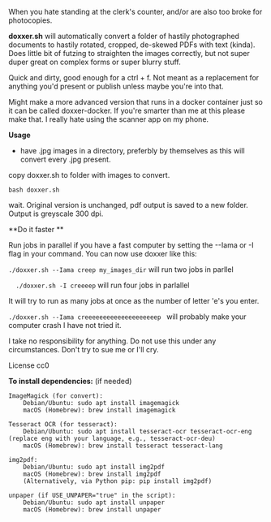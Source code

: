 When you hate standing at the clerk's counter, and/or are also too broke for photocopies. 

**doxxer.sh** will automatically convert a folder of hastily photographed documents to hastily rotated, cropped, de-skewed PDFs with text (kinda). Does little bit of futzing to straighten the images correctly, but not super duper great on complex forms or super blurry stuff. 


Quick and dirty, good enough for a ctrl + f. Not meant as a replacement for anything you'd present or publish unless maybe you're into that. 

Might make a more advanced version that runs in a docker container just so it can be called doxxer-docker. If you're smarter than me at this please make that. I really hate using the scanner app on my phone. 

**Usage**
- have .jpg images in a directory, preferbly by themselves as this will convert every .jpg present. 

copy doxxer.sh to folder with images to convert. 
```
bash doxxer.sh
```
wait. 
Original version is unchanged, pdf output is saved to a new folder. Output is greyscale 300 dpi. 

**Do it faster **

Run jobs in parallel if you have a fast computer by setting the --Iama  or -I flag in your command. 
You can now use doxxer like this:

   ```./doxxer.sh --Iama creep my_images_dir``` will run two jobs in parllel
   
  ```  ./doxxer.sh -I creeeep``` will run four jobs in parlallel

It will try to run as many jobs at once as the number of letter 'e's you enter. 

   ```./doxxer.sh --Iama creeeeeeeeeeeeeeeeeeeep ``` will probably make your computer crash I have not tried it. 

I take no responsibility for anything. Do not use this under any circumstances. Don't try to sue me or I'll cry. 

License cc0


**To install dependencies:** (if needed)

    ImageMagick (for convert):
        Debian/Ubuntu: sudo apt install imagemagick
        macOS (Homebrew): brew install imagemagick

    Tesseract OCR (for tesseract):
        Debian/Ubuntu: sudo apt install tesseract-ocr tesseract-ocr-eng (replace eng with your language, e.g., tesseract-ocr-deu)
        macOS (Homebrew): brew install tesseract tesseract-lang

    img2pdf:
        Debian/Ubuntu: sudo apt install img2pdf
        macOS (Homebrew): brew install img2pdf
        (Alternatively, via Python pip: pip install img2pdf)

    unpaper (if USE_UNPAPER="true" in the script):
        Debian/Ubuntu: sudo apt install unpaper
        macOS (Homebrew): brew install unpaper



